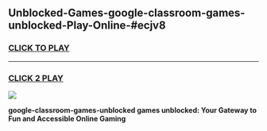 
## Unblocked-Games-google-classroom-games-unblocked-Play-Online-#ecjv8
<h3>
<a href="https://premium.freeplayer.one?title=google-classroom-games-unblocked&ref=27F">CLICK TO PLAY</a></h3>
<hr>

<h3>
<a href="https://premium.freeplayer.one?title=google-classroom-games-unblocked&ref=27F">CLICK 2 PLAY</a>
  
</h3>

<a href="https://premium.freeplayer.one?title=google-classroom-games-unblocked&ref=27F"><img src="https://clearcache.store/games.png"></a>


**google-classroom-games-unblocked games unblocked: Your Gateway to Fun and Accessible Online Gaming**
